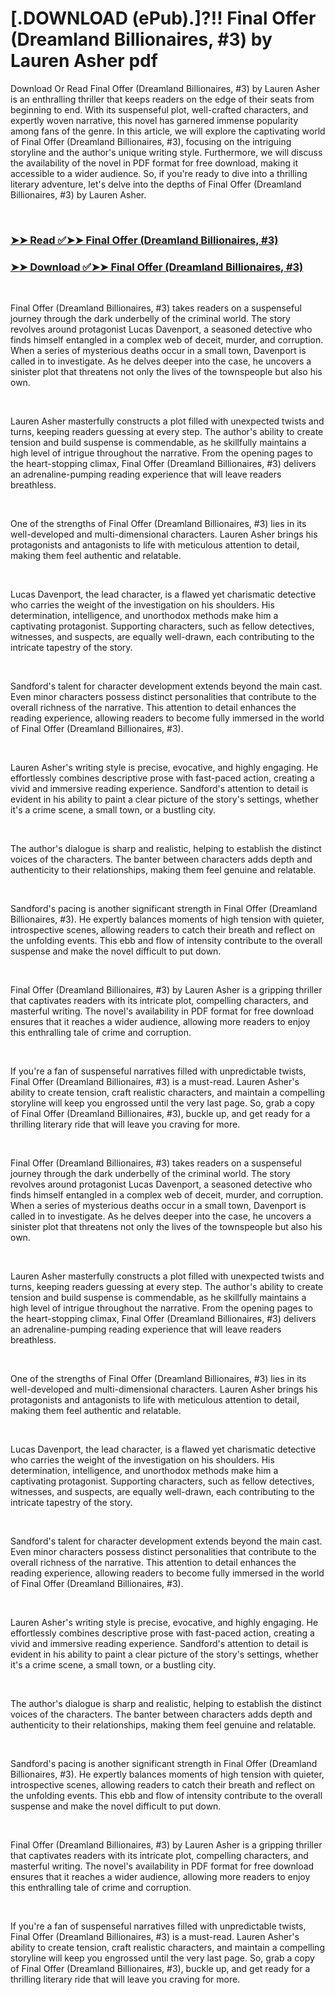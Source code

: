 # [.DOWNLOAD (ePub).]?!! Final Offer (Dreamland Billionaires, #3) by Lauren Asher pdf

<p>Download Or Read Final Offer (Dreamland Billionaires, #3) by Lauren Asher is an enthralling thriller that keeps readers on the edge of their seats from beginning to end. With its suspenseful plot, well-crafted characters, and expertly woven narrative, this novel has garnered immense popularity among fans of the genre. In this article, we will explore the captivating world of Final Offer (Dreamland Billionaires, #3), focusing on the intriguing storyline and the author's unique writing style. Furthermore, we will discuss the availability of the novel in PDF format for free download, making it accessible to a wider audience. So, if you're ready to dive into a thrilling literary adventure, let's delve into the depths of Final Offer (Dreamland Billionaires, #3) by Lauren Asher.</p>
<p>&nbsp;</p>

### [➤➤ Read ✅➤➤ Final Offer (Dreamland Billionaires, #3)](https://pdfworldnow.com/?book=61790543)

### [➤➤ Download ✅➤➤ Final Offer (Dreamland Billionaires, #3)](https://pdfworldnow.com/?book=61790543)

<p>&nbsp;</p>
<p>Final Offer (Dreamland Billionaires, #3) takes readers on a suspenseful journey through the dark underbelly of the criminal world. The story revolves around protagonist Lucas Davenport, a seasoned detective who finds himself entangled in a complex web of deceit, murder, and corruption. When a series of mysterious deaths occur in a small town, Davenport is called in to investigate. As he delves deeper into the case, he uncovers a sinister plot that threatens not only the lives of the townspeople but also his own.</p>
<p>&nbsp;</p>
<p>Lauren Asher masterfully constructs a plot filled with unexpected twists and turns, keeping readers guessing at every step. The author's ability to create tension and build suspense is commendable, as he skillfully maintains a high level of intrigue throughout the narrative. From the opening pages to the heart-stopping climax, Final Offer (Dreamland Billionaires, #3) delivers an adrenaline-pumping reading experience that will leave readers breathless.</p>
<p>&nbsp;</p>
<p>One of the strengths of Final Offer (Dreamland Billionaires, #3) lies in its well-developed and multi-dimensional characters. Lauren Asher brings his protagonists and antagonists to life with meticulous attention to detail, making them feel authentic and relatable.</p>
<p>&nbsp;</p>
<p>Lucas Davenport, the lead character, is a flawed yet charismatic detective who carries the weight of the investigation on his shoulders. His determination, intelligence, and unorthodox methods make him a captivating protagonist. Supporting characters, such as fellow detectives, witnesses, and suspects, are equally well-drawn, each contributing to the intricate tapestry of the story.</p>
<p>&nbsp;</p>
<p>Sandford's talent for character development extends beyond the main cast. Even minor characters possess distinct personalities that contribute to the overall richness of the narrative. This attention to detail enhances the reading experience, allowing readers to become fully immersed in the world of Final Offer (Dreamland Billionaires, #3).</p>
<p>&nbsp;</p>
<p>Lauren Asher's writing style is precise, evocative, and highly engaging. He effortlessly combines descriptive prose with fast-paced action, creating a vivid and immersive reading experience. Sandford's attention to detail is evident in his ability to paint a clear picture of the story's settings, whether it's a crime scene, a small town, or a bustling city.</p>
<p>&nbsp;</p>
<p>The author's dialogue is sharp and realistic, helping to establish the distinct voices of the characters. The banter between characters adds depth and authenticity to their relationships, making them feel genuine and relatable.</p>
<p>&nbsp;</p>
<p>Sandford's pacing is another significant strength in Final Offer (Dreamland Billionaires, #3). He expertly balances moments of high tension with quieter, introspective scenes, allowing readers to catch their breath and reflect on the unfolding events. This ebb and flow of intensity contribute to the overall suspense and make the novel difficult to put down.</p>
<p>&nbsp;</p>
<p>Final Offer (Dreamland Billionaires, #3) by Lauren Asher is a gripping thriller that captivates readers with its intricate plot, compelling characters, and masterful writing. The novel's availability in PDF format for free download ensures that it reaches a wider audience, allowing more readers to enjoy this enthralling tale of crime and corruption.</p>
<p>&nbsp;</p>
<p>If you're a fan of suspenseful narratives filled with unpredictable twists, Final Offer (Dreamland Billionaires, #3) is a must-read. Lauren Asher's ability to create tension, craft realistic characters, and maintain a compelling storyline will keep you engrossed until the very last page. So, grab a copy of Final Offer (Dreamland Billionaires, #3), buckle up, and get ready for a thrilling literary ride that will leave you craving for more.</p>
<p>&nbsp;</p>
<p>Final Offer (Dreamland Billionaires, #3) takes readers on a suspenseful journey through the dark underbelly of the criminal world. The story revolves around protagonist Lucas Davenport, a seasoned detective who finds himself entangled in a complex web of deceit, murder, and corruption. When a series of mysterious deaths occur in a small town, Davenport is called in to investigate. As he delves deeper into the case, he uncovers a sinister plot that threatens not only the lives of the townspeople but also his own.</p>
<p>&nbsp;</p>
<p>Lauren Asher masterfully constructs a plot filled with unexpected twists and turns, keeping readers guessing at every step. The author's ability to create tension and build suspense is commendable, as he skillfully maintains a high level of intrigue throughout the narrative. From the opening pages to the heart-stopping climax, Final Offer (Dreamland Billionaires, #3) delivers an adrenaline-pumping reading experience that will leave readers breathless.</p>
<p>&nbsp;</p>
<p>One of the strengths of Final Offer (Dreamland Billionaires, #3) lies in its well-developed and multi-dimensional characters. Lauren Asher brings his protagonists and antagonists to life with meticulous attention to detail, making them feel authentic and relatable.</p>
<p>&nbsp;</p>
<p>Lucas Davenport, the lead character, is a flawed yet charismatic detective who carries the weight of the investigation on his shoulders. His determination, intelligence, and unorthodox methods make him a captivating protagonist. Supporting characters, such as fellow detectives, witnesses, and suspects, are equally well-drawn, each contributing to the intricate tapestry of the story.</p>
<p>&nbsp;</p>
<p>Sandford's talent for character development extends beyond the main cast. Even minor characters possess distinct personalities that contribute to the overall richness of the narrative. This attention to detail enhances the reading experience, allowing readers to become fully immersed in the world of Final Offer (Dreamland Billionaires, #3).</p>
<p>&nbsp;</p>
<p>Lauren Asher's writing style is precise, evocative, and highly engaging. He effortlessly combines descriptive prose with fast-paced action, creating a vivid and immersive reading experience. Sandford's attention to detail is evident in his ability to paint a clear picture of the story's settings, whether it's a crime scene, a small town, or a bustling city.</p>
<p>&nbsp;</p>
<p>The author's dialogue is sharp and realistic, helping to establish the distinct voices of the characters. The banter between characters adds depth and authenticity to their relationships, making them feel genuine and relatable.</p>
<p>&nbsp;</p>
<p>Sandford's pacing is another significant strength in Final Offer (Dreamland Billionaires, #3). He expertly balances moments of high tension with quieter, introspective scenes, allowing readers to catch their breath and reflect on the unfolding events. This ebb and flow of intensity contribute to the overall suspense and make the novel difficult to put down.</p>
<p>&nbsp;</p>
<p>Final Offer (Dreamland Billionaires, #3) by Lauren Asher is a gripping thriller that captivates readers with its intricate plot, compelling characters, and masterful writing. The novel's availability in PDF format for free download ensures that it reaches a wider audience, allowing more readers to enjoy this enthralling tale of crime and corruption.</p>
<p>&nbsp;</p>
<p>If you're a fan of suspenseful narratives filled with unpredictable twists, Final Offer (Dreamland Billionaires, #3) is a must-read. Lauren Asher's ability to create tension, craft realistic characters, and maintain a compelling storyline will keep you engrossed until the very last page. So, grab a copy of Final Offer (Dreamland Billionaires, #3), buckle up, and get ready for a thrilling literary ride that will leave you craving for more.</p>
<p>&nbsp;</p>
